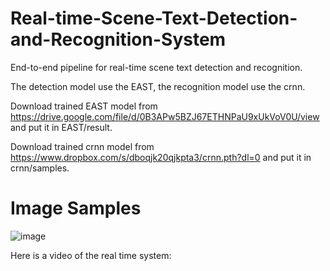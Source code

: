 # Real-time-Scene-Text-Detection-and-Recognition-System
End-to-end pipeline for real-time scene text detection and recognition.

The detection model use the EAST, the recognition model use the crnn.

Download trained EAST model from https://drive.google.com/file/d/0B3APw5BZJ67ETHNPaU9xUkVoV0U/view and put it in EAST/result.

Download trained crnn model from https://www.dropbox.com/s/dboqjk20qjkpta3/crnn.pth?dl=0 and put it in crnn/samples.

# Image Samples
![image](https://github.com/fnzhan/Real-time-Scene-Text-Detection-and-Recognition-System/blob/master/samples.png)

Here is a video of the real time system:
